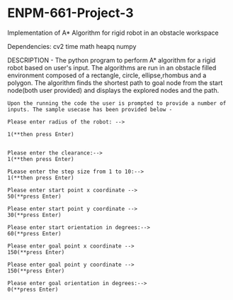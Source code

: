 # ENPM-661-Project-3
Implementation of A* Algorithm for rigid robot in an obstacle workspace

Dependencies:
cv2
time
math
heapq
numpy

DESCRIPTION - The python program  to perform A* algorithm for a rigid robot based on user's input.
The algorithms are run in an obstacle filled environment composed of a rectangle, circle, ellipse,rhombus and a polygon. The algorithm finds the shortest path to goal node from the start node(both user provided) and displays the explored nodes and the path.

	Upon the running the code the user is prompted to provide a number of inputs. The sample usecase has been provided below -

	Please enter radius of the robot: -->
  
	1(**then press Enter)
	
	
	Please enter the clearance:-->
	1(**then press Enter)
	
	PLease enter the step size from 1 to 10:-->
	1(**then press Enter)
	
	Please enter start point x coordinate -->
	50(**press Enter)

	Please enter start point y coordinate -->
	30(**press Enter)
	
	Please enter start orientation in degrees:-->
	60(**press Enter)
	
	Please enter goal point x coordinate -->
	150(**press Enter)
	
	Please enter goal point y coordinate -->
	150(**press Enter)
	
	Please enter goal orientation in degrees:-->
	0(**press Enter)
	
	
